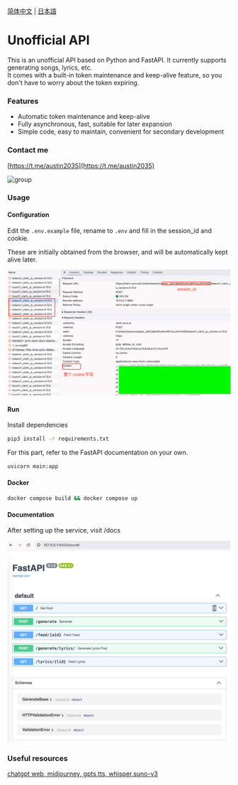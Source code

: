 [简体中文](README_ZH.md) | [日本語](README_JA.md)


# Unofficial API

This is an unofficial API based on Python and FastAPI. It currently supports generating songs, lyrics, etc.  
It comes with a built-in token maintenance and keep-alive feature, so you don't have to worry about the token expiring.

### Features

- Automatic token maintenance and keep-alive
- Fully asynchronous, fast, suitable for later expansion
- Simple code, easy to maintain, convenient for secondary development


### Contact me

[https://t.me/austin2035](https://t.me/austin2035)

<img width="50%" src="https://pic.lookcos.cn/i/2024/04/16/r0jnsc.jpg" alt="group" />

### Usage

#### Configuration

Edit the `.env.example` file, rename to `.env` and fill in the session_id and cookie.

These are initially obtained from the browser, and will be automatically kept alive later.

![cookie](./images/cover.png)


#### Run

Install dependencies 

```bash
pip3 install -r requirements.txt
```

For this part, refer to the FastAPI documentation on your own.
```bash
uvicorn main:app 
```

#### Docker

```bash
docker compose build && docker compose up
```

#### Documentation

After setting up the service, visit /docs

![docs](./images/docs.png)

### Useful resources

[chatgpt web, midjourney, gpts,tts, whisper,suno-v3](https://github.com/Dooy/chatgpt-web-midjourney-proxy)

